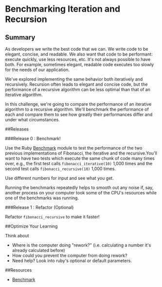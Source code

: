 # Benchmarking Iteration and Recursion

## Summary
As developers we write the best code that we can.  We write code to be elegant, concise, and readable.  We also want that code to be performant: execute quickly, use less resources, etc.  It's not always possible to have both.  For example, sometimes elegant, readable code executes too slowly for the needs of our application.

We've explored implementing the same behavior both iteratively and recursively.  Recursion often leads to elegant and concise code, but the performance of a recursive algorithm can be less optimal than that of an iterative algorithm.

In this challenge, we're going to compare the performance of an iterative algorithm to a recursive algorithm.  We'll benchmark the performance of each and compare them to see how greatly their performances differ and under what circumstances.

##Releases

###Release 0 : Benchmark!

Use the Ruby [Benchmark](http://www.ruby-doc.org/stdlib-1.9.3/libdoc/benchmark/rdoc/Benchmark.html) module to test the performance of the two previous implementations of Fibonacci, the iterative and the recursive.You'll want to have two tests which execute the same chunk of code many times over, e.g., the first test calls `fibonacci_iterative(10)` 1,000 times and the second test calls `fibonacci_recursive(10)` 1,000 times.

Use different numbers for input and see what you get.

Running the benchmarks repeatedly helps to smooth out any noise if, say, another process on your computer took some of the CPU's resources while one of the benchmarks was running.

###Release 1 : Refactor (Optional) 

Refactor `fibonacci_recursive` to make it faster!

##Optimize Your Learning

Think about 
  * Where is the computer doing "rework?" (i.e. calculating a number it's already calculated before)
  * How could you prevent the computer from doing rework?
  * Need help? Look into ruby's optional or default parameters.


##Resources
* [Benchmark](http://www.ruby-doc.org/stdlib-1.9.3/libdoc/benchmark/rdoc/Benchmark.html)
